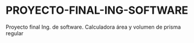# PROYECTO-FINAL-ING-SOFTWARE
Proyecto final Ing. de software. Calculadora área y volumen de prisma regular
